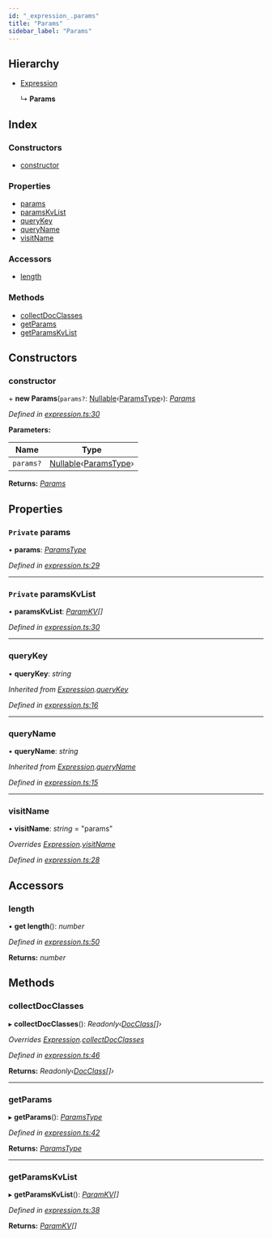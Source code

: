 ```yaml
---
id: "_expression_.params"
title: "Params"
sidebar_label: "Params"
---
```


## Hierarchy

* [Expression](_expression_.expression.md)

  ↳ **Params**

## Index

### Constructors

* [constructor](_expression_.params.md#constructor)

### Properties

* [params](_expression_.params.md#private-params)
* [paramsKvList](_expression_.params.md#private-paramskvlist)
* [queryKey](_expression_.params.md#querykey)
* [queryName](_expression_.params.md#queryname)
* [visitName](_expression_.params.md#visitname)

### Accessors

* [length](_expression_.params.md#length)

### Methods

* [collectDocClasses](_expression_.params.md#collectdocclasses)
* [getParams](_expression_.params.md#getparams)
* [getParamsKvList](_expression_.params.md#getparamskvlist)

## Constructors

###  constructor

\+ **new Params**(`params?`: [Nullable](../modules/_types_.md#nullable)‹[ParamsType](../modules/_expression_.md#paramstype)›): *[Params](_expression_.params.md)*

*Defined in [expression.ts:30](https://github.com/kindritskyiMax/elasticmagic-js/blob/34d4703/src/expression.ts#L30)*

**Parameters:**

Name | Type |
------ | ------ |
`params?` | [Nullable](../modules/_types_.md#nullable)‹[ParamsType](../modules/_expression_.md#paramstype)› |

**Returns:** *[Params](_expression_.params.md)*

## Properties

### `Private` params

• **params**: *[ParamsType](../modules/_expression_.md#paramstype)*

*Defined in [expression.ts:29](https://github.com/kindritskyiMax/elasticmagic-js/blob/34d4703/src/expression.ts#L29)*

___

### `Private` paramsKvList

• **paramsKvList**: *[ParamKV](../modules/_expression_.md#paramkv)[]*

*Defined in [expression.ts:30](https://github.com/kindritskyiMax/elasticmagic-js/blob/34d4703/src/expression.ts#L30)*

___

###  queryKey

• **queryKey**: *string*

*Inherited from [Expression](_expression_.expression.md).[queryKey](_expression_.expression.md#querykey)*

*Defined in [expression.ts:16](https://github.com/kindritskyiMax/elasticmagic-js/blob/34d4703/src/expression.ts#L16)*

___

###  queryName

• **queryName**: *string*

*Inherited from [Expression](_expression_.expression.md).[queryName](_expression_.expression.md#queryname)*

*Defined in [expression.ts:15](https://github.com/kindritskyiMax/elasticmagic-js/blob/34d4703/src/expression.ts#L15)*

___

###  visitName

• **visitName**: *string* = "params"

*Overrides [Expression](_expression_.expression.md).[visitName](_expression_.expression.md#visitname)*

*Defined in [expression.ts:28](https://github.com/kindritskyiMax/elasticmagic-js/blob/34d4703/src/expression.ts#L28)*

## Accessors

###  length

• **get length**(): *number*

*Defined in [expression.ts:50](https://github.com/kindritskyiMax/elasticmagic-js/blob/34d4703/src/expression.ts#L50)*

**Returns:** *number*

## Methods

###  collectDocClasses

▸ **collectDocClasses**(): *Readonly‹[DocClass](../modules/_document_.md#docclass)[]›*

*Overrides [Expression](_expression_.expression.md).[collectDocClasses](_expression_.expression.md#collectdocclasses)*

*Defined in [expression.ts:46](https://github.com/kindritskyiMax/elasticmagic-js/blob/34d4703/src/expression.ts#L46)*

**Returns:** *Readonly‹[DocClass](../modules/_document_.md#docclass)[]›*

___

###  getParams

▸ **getParams**(): *[ParamsType](../modules/_expression_.md#paramstype)*

*Defined in [expression.ts:42](https://github.com/kindritskyiMax/elasticmagic-js/blob/34d4703/src/expression.ts#L42)*

**Returns:** *[ParamsType](../modules/_expression_.md#paramstype)*

___

###  getParamsKvList

▸ **getParamsKvList**(): *[ParamKV](../modules/_expression_.md#paramkv)[]*

*Defined in [expression.ts:38](https://github.com/kindritskyiMax/elasticmagic-js/blob/34d4703/src/expression.ts#L38)*

**Returns:** *[ParamKV](../modules/_expression_.md#paramkv)[]*
